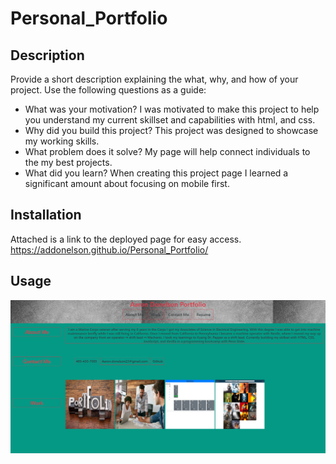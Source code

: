 # Personal_Portfolio
## Description
Provide a short description explaining the what, why, and how of your project. Use the following questions as a guide:
- What was your motivation? I was motivated to make this project to help you understand my current skillset and capabilities with html, and css. 
- Why did you build this project? This project was designed to showcase my working skills.
- What problem does it solve? My page will help connect individuals to the my best projects. 
- What did you learn? When creating this project page I learned a significant amount about focusing on mobile first.  
## Installation
Attached is a link to the deployed page for easy access. https://addonelson.github.io/Personal_Portfolio/

## Usage
![alt text](images/Personal_Portfolio.png)